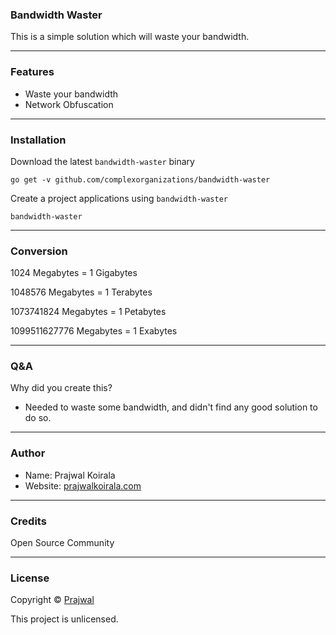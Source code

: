 ### Bandwidth Waster

This is a simple solution which will waste your bandwidth.

---
### Features
- Waste your bandwidth
- Network Obfuscation

---
### Installation
Download the latest `bandwidth-waster` binary
```
go get -v github.com/complexorganizations/bandwidth-waster
```
Create a project applications using `bandwidth-waster`
```
bandwidth-waster
```

---
### Conversion

1024 Megabytes = 1 Gigabytes

1048576 Megabytes = 1 Terabytes

1073741824 Megabytes = 1 Petabytes

1099511627776 Megabytes = 1 Exabytes

---
### Q&A

Why did you create this?
- Needed to waste some bandwidth, and didn't find any good solution to do so.

---
### Author
* Name: Prajwal Koirala
* Website: [prajwalkoirala.com](https://www.prajwalkoirala.com)

---	
### Credits
Open Source Community

---
### License
Copyright © [Prajwal](https://github.com/prajwal-koirala)

This project is unlicensed.
